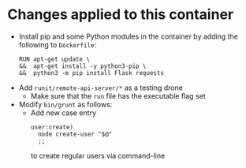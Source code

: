 # Changes applied to this container
- Install pip and some Python modules in the container by adding the following to `Dockerfile`:
    ```
    RUN apt-get update \
    &&  apt-get install -y python3-pip \
    &&  python3 -m pip install Flask requests
    ```
- Add `runit/remote-api-server/*` as a testing drone
    - Make sure that the `run` file has the executable flag set
- Modify `bin/grunt` as follows:
    - Add new case entry
        ```
        user:create)
          node create-user "$@"
          ;;
        ```
      to create regular users via command-line
